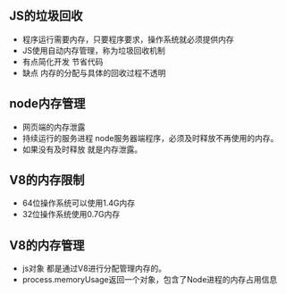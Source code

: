 ## JS的垃圾回收

* 程序运行需要内存，只要程序要求，操作系统就必须提供内存
* JS使用自动内存管理，称为垃圾回收机制
* 有点简化开发 节省代码
* 缺点 内存的分配与具体的回收过程不透明


## node内存管理

* 网页端的内存泄露
* 持续运行的服务进程 node服务器端程序，必须及时释放不再使用的内存。
* 如果没有及时释放 就是内存泄露。


## V8的内存限制

* 64位操作系统可以使用1.4G内存
* 32位操作系统使用0.7G内存


## V8的内存管理

* js对象 都是通过V8进行分配管理内存的。
* process.memoryUsage返回一个对象，包含了Node进程的内存占用信息
